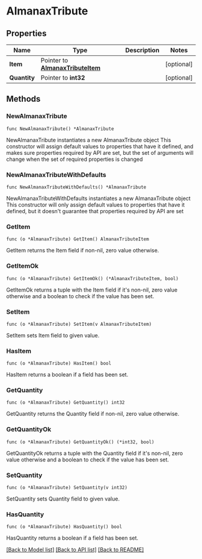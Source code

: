 # AlmanaxTribute

## Properties

Name | Type | Description | Notes
------------ | ------------- | ------------- | -------------
**Item** | Pointer to [**AlmanaxTributeItem**](AlmanaxTributeItem.md) |  | [optional] 
**Quantity** | Pointer to **int32** |  | [optional] 

## Methods

### NewAlmanaxTribute

`func NewAlmanaxTribute() *AlmanaxTribute`

NewAlmanaxTribute instantiates a new AlmanaxTribute object
This constructor will assign default values to properties that have it defined,
and makes sure properties required by API are set, but the set of arguments
will change when the set of required properties is changed

### NewAlmanaxTributeWithDefaults

`func NewAlmanaxTributeWithDefaults() *AlmanaxTribute`

NewAlmanaxTributeWithDefaults instantiates a new AlmanaxTribute object
This constructor will only assign default values to properties that have it defined,
but it doesn't guarantee that properties required by API are set

### GetItem

`func (o *AlmanaxTribute) GetItem() AlmanaxTributeItem`

GetItem returns the Item field if non-nil, zero value otherwise.

### GetItemOk

`func (o *AlmanaxTribute) GetItemOk() (*AlmanaxTributeItem, bool)`

GetItemOk returns a tuple with the Item field if it's non-nil, zero value otherwise
and a boolean to check if the value has been set.

### SetItem

`func (o *AlmanaxTribute) SetItem(v AlmanaxTributeItem)`

SetItem sets Item field to given value.

### HasItem

`func (o *AlmanaxTribute) HasItem() bool`

HasItem returns a boolean if a field has been set.

### GetQuantity

`func (o *AlmanaxTribute) GetQuantity() int32`

GetQuantity returns the Quantity field if non-nil, zero value otherwise.

### GetQuantityOk

`func (o *AlmanaxTribute) GetQuantityOk() (*int32, bool)`

GetQuantityOk returns a tuple with the Quantity field if it's non-nil, zero value otherwise
and a boolean to check if the value has been set.

### SetQuantity

`func (o *AlmanaxTribute) SetQuantity(v int32)`

SetQuantity sets Quantity field to given value.

### HasQuantity

`func (o *AlmanaxTribute) HasQuantity() bool`

HasQuantity returns a boolean if a field has been set.


[[Back to Model list]](../README.md#documentation-for-models) [[Back to API list]](../README.md#documentation-for-api-endpoints) [[Back to README]](../README.md)


